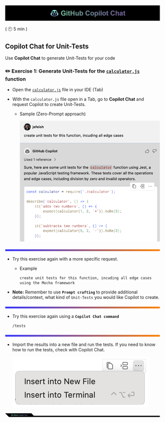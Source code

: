 ![cover](images/copilot-chat-cover-wide.png)

( :clock10: 5 min )

## Copilot Chat for Unit-Tests

Use **Copilot Chat** to generate Unit-Tests for your code

### :pencil2: Exercise 1: Generate Unit-Tests for the [`calculator.js`](../Node-calculator/solution/calculator.js) function

- Open the  [`calculator.js`](../Node-calculator/solution/calculator.js) file in your IDE (Tab)

- With the `calculator.js` file open in a Tab, go to **Copilot Chat** and request Copilot to create Unit-Tests.

  - Sample (Zero-Prompt approach)

     ![unit-test](images/unit-tests.png)

![cover](images/copilot-chat-cover-wide-3.png)

- Try this exercise again with a more specific request.

    - Example
        ```
        create unit tests for this function, incuding all edge cases using the Mocha framework
        ```

- **Note:** Remember to use **`Prompt crafting`** to provide additional details/context, what kind of `Unit-Tests` you would like Copilot to create.

![cover](images/copilot-chat-cover-wide-3.png)

- Try this exercise again using a **`Copilot Chat command`**

  ```
  /tests
  ```

![cover](images/copilot-chat-cover-wide-3.png)

- Import the results into a new file and run the tests. If you need to know how to run the tests, check with Copilot Chat.

     ![copy](images/vscode-insert-code.png)


![cover](images/copilot-chat-cover-wide-2.png)

